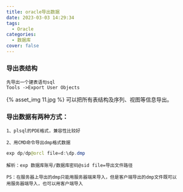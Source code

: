 ```yaml
---
title: oracle导出数据
date: 2023-03-03 14:29:34
tags:
  - Oracle
categories: 
  - 数据库
cover: false
---
```

### 导出表结构
	先导出一个建表语句sql
	Tools ->Export User Objects 
{% asset_img 11.jpg %}
	可以把所有表结构及序列、视图等信息导出。

### 导出数据有两种方式：
	1、plsql的PDE格式，兼容性比较好

	2、用CMD命令导出dmp格式数据
```java
exp dp/dp@orcl file=d:\dp.dmp
```
	解析：exp 数据库账号/数据库密码@sid file=导出文件路径
	
	PS：在服务器上导出的dmp只能用服务器端来导入，但是客户端导出的dmp文件既可以
	用服务器端导入，也可以用客户端导入
